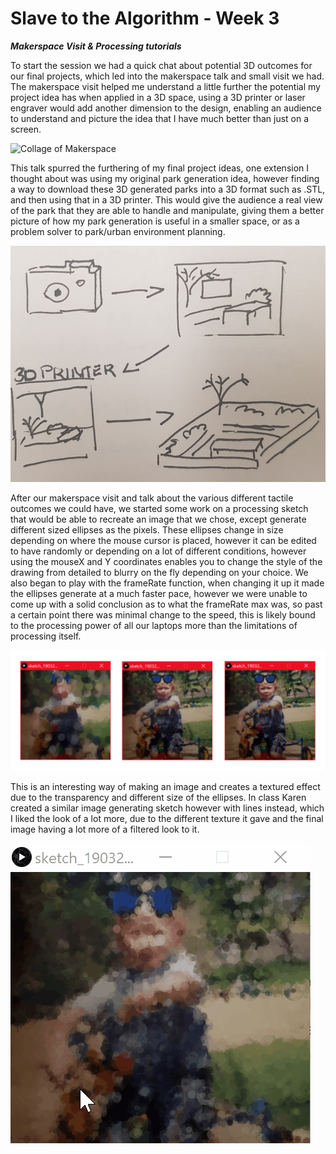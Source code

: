 # Slave to the Algorithm - Week 3

__*Makerspace Visit & Processing tutorials*__

To start the session we had a quick chat about potential 3D outcomes for our final projects, which led into the makerspace talk and small visit we had. The makerspace visit helped me understand a little further the potential my project idea has when applied in a 3D space, using a 3D printer or laser engraver would add another dimension to the design, enabling an audience to understand and picture the idea that I have much better than just on a screen.

![Collage of Makerspace](https://github.com/Dropboy/Slave-to-the-Algorithm/blob/Journal/Images%20and%20Resources/Week%203/Collage%20of%20Makerspace.png)

This talk spurred the furthering of my final project ideas, one extension I thought about was using my original park generation idea, however finding a way to download these 3D generated parks into a 3D format such as .STL, and then using that in a 3D printer. This would give the audience a real view of the park that they are able to handle and manipulate, giving them a better picture of how my park generation is useful in a smaller space, or as a problem solver to park/urban environment planning.

<p align="center">
  <img width="559.25" height="377.75" src="https://github.com/Dropboy/Slave-to-the-Algorithm/blob/Journal/Images%20and%20Resources/Week%203/Final%20Project%20Sketch.jpg">

After our makerspace visit and talk about the various different tactile outcomes we could have, we started some work on a processing sketch that would be able to recreate an image that we chose, except generate different sized ellipses as the pixels. These ellipses change in size depending on where the mouse cursor is placed, however it can be edited to have randomly or depending on a lot of different conditions, however using the mouseX and Y coordinates enables you to change the style of the drawing from detailed to blurry on the fly depending on your choice. We also began to play with the frameRate function, when changing it up it made the ellipses generate at a much faster pace, however we were unable to come up with a solid conclusion as to what the frameRate max was, so past a certain point there was minimal change to the speed, this is likely bound to the processing power of all our laptops more than the limitations of processing itself.

![Collage of Baby Sketch](https://github.com/Dropboy/Slave-to-the-Algorithm/blob/Journal/Images%20and%20Resources/Week%203/Collage%20of%20Baby%20Pointillism.png)

This is an interesting way of making an image and creates a textured effect due to the transparency and different size of the ellipses. In class Karen created a similar image generating sketch however with lines instead, which I liked the look of a lot more, due to the different texture it gave and the final image having a lot more of a filtered look to it.

![Gif of Pointillism in action](https://github.com/Dropboy/Slave-to-the-Algorithm/blob/Journal/Images%20and%20Resources/Week%203/Pointillism%20Gif.gif)
